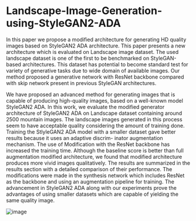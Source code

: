 # Landscape-Image-Generation-using-StyleGAN2-ADA


In this paper we propose a modified architecture
for generating HD quality images based on StyleGAN2 ADA
architecture. This paper presents a new architecture which is
evaluated on Landscape image dataset. The used landscape
dataset is one of the first to be benchmarked on StyleGAN-based
architectures. This dataset has potential to become standard
test for variety of generative tasks due to wide domain of
available images. Our method proposed a generative network
with ResNet backbone compared with skip network present in
previous StyleGAN architectures.

We have proposed an advanced method for generating
images that is capable of producing high-quality images, based
on a well-known model StyleGAN2 ADA. In this work, we
evaluate the modified generator architecture of StyleGAN2
ADA on Landscape dataset containing around 2500 mountain
images. The landscape images generated in this process seem
to have acceptable quality considering the amount of training
done. Training the StlyleGAN2 ADA model with a smaller dataset gave better results because it uses an adaptive discrim-
inator augmentation mechanism. The use of Modification with the ResNet backbone has increased the training time.
Although the baseline score is better than full augmentation
modified architecture, we found that modified architecture
produces more vivid images qualitatively. The results are
summarized in the results section with a detailed comparison
of their performance. The modifications were made in the
synthesis network which includes ResNet as the backbone and
using an augmentation pipeline for training. The advancement in StyleGAN2 ADA along with our experiments prove the
advantages of using smaller datasets which are capable of
yielding the same quality image.

![image](https://github.com/kaushil268/Landscape-Image-Generation-using-StyleGAN2-ADA/assets/52043969/a67b7b03-95ae-451d-b546-a698b0ccc72b)

